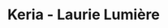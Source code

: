 ---
title: "Keria - Laurie Lumière"
url: /coignieres/keria-laurie-lumiere/
shop: décoration intérieure
---